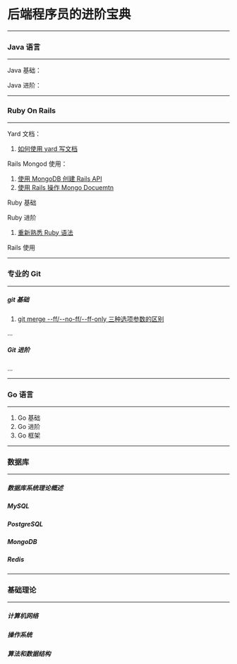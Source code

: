 # 后端程序员的进阶宝典

___
### Java 语言
___
Java 基础：

Java 进阶：

___
### Ruby On Rails
___
Yard 文档：
1. [如何使用 yard 写文档](https://github.com/xiao2shiqi/pro_developer/blob/main/ruby_on_rails/yard/1_how_to_use_yard.md)

Rails Mongod 使用：
1. [使用 MongoDB 创建 Rails API](https://github.com/xiao2shiqi/strongest_programmer/blob/main/ruby/how_usr_ruby/2_create_a_simple_rails_api.md)
2. [使用 Rails 操作 Mongo Docuemtn](https://github.com/xiao2shiqi/pro_developer/blob/main/ruby_on_rails/rails_mongoid_manual/2_document.md)

Ruby 基础

Ruby 进阶
1. [重新熟悉 Ruby 语法](https://github.com/xiao2shiqi/pro_developer/blob/main/ruby_on_rails/effective_ruby/1_familiar_ruby.md)

Rails 使用

___
### 专业的 Git 
___
##### git 基础
1. [git merge --ff/--no-ff/--ff-only 三种选项参数的区别](https://github.com/xiao2shiqi/pro_developer/blob/main/git/pro_git/3_git_branch/2_branch_create_merge.md)


...

##### Git 进阶
...

___
### Go 语言
___
1. Go 基础
2. Go 进阶
3. Go 框架
___
### 数据库
___
##### 数据库系统理论概述
##### MySQL 
##### PostgreSQL
##### MongoDB
##### Redis


___
### 基础理论 
___

##### 计算机网络
##### 操作系统
##### 算法和数据结构